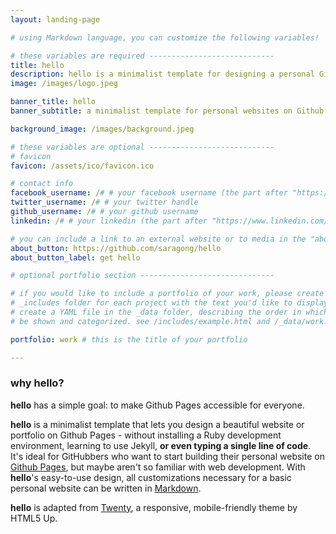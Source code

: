 ```yaml
---
layout: landing-page

# using Markdown language, you can customize the following variables!

# these variables are required ----------------------------
title: hello
description: hello is a minimalist template for designing a personal Github Pages website - without typing a single line of code.
image: /images/logo.jpeg

banner_title: hello
banner_subtitle: a minimalist template for personal websites on Github Pages

background_image: /images/background.jpeg

# these variables are optional ----------------------------
# favicon
favicon: /assets/ico/favicon.ico

# contact info
facebook_username: /# # your facebook username (the part after "https://www.facebook.com/...")
twitter_username: /# # your twitter handle
github_username: /# # your github username
linkedin: /# # your linkedin (the part after "https://www.linkedin.com/in/...")

# you can include a link to an external website or to media in the "about" section
about_button: https://github.com/saragong/hello
about_button_label: get hello

# optional portfolio section ------------------------------

# if you would like to include a portfolio of your work, please create an HTML file in the
# _includes folder for each project with the text you'd like to display. also, you must
# create a YAML file in the _data folder, describing the order in which each project should 
# be shown and categorized. see /includes/example.html and /_data/work.yml for examples.

portfolio: work # this is the title of your portfolio

---			
```

[//]: # (write a bit about yourself here)
### why **hello**?  
  
**hello** has a simple goal: to make Github Pages accessible for everyone.  
  

**hello** is a minimalist template that lets you design a beautiful website or portfolio on Github Pages - without installing a Ruby
development environment, learning to use Jekyll, **or even typing a single line of code**. It's ideal for GitHubbers
who want to start building their personal website on [Github Pages](https://pages.github.com/), but maybe aren't so familiar with web development. With **hello**'s easy-to-use design, all customizations necessary for a basic personal website can be written in [Markdown](https://www.markdownguide.org/basic-syntax/).  
  

**hello** is adapted from [Twenty](https://html5up.net/twenty), a responsive, mobile-friendly theme by HTML5 Up.
